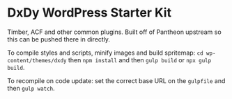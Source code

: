 # DxDy WordPress Starter Kit

Timber, ACF and other common plugins. Built off of Pantheon upstream so this can be pushed there in directly.

To compile styles and scripts, minify images and build spritemap: `cd wp-content/themes/dxdy` then `npm install` and then `gulp build` or `npx gulp build`.

To recompile on code update: set the correct base URL on the `gulpfile` and then `gulp watch`.
